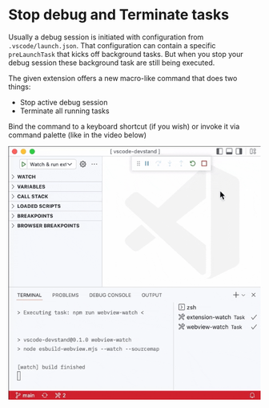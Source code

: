 # Stop debug and Terminate tasks

Usually a debug session is initiated with configuration from `.vscode/launch.json`.
That configuration can contain a specific `preLaunchTask` that kicks off background tasks.
But when you stop your debug session these background task are still being executed.

The given extension offers a new macro-like command that does two things:

- Stop active debug session
- Terminate all running tasks

Bind the command to a keyboard shortcut (if you wish) or invoke it via command palette (like in the video below)

![demo](https://github.com/maxbublik/sdtt/raw/media/media/1.gif)
